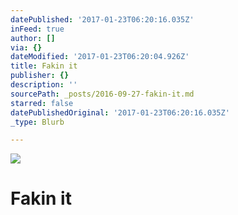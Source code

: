 ```yaml
---
datePublished: '2017-01-23T06:20:16.035Z'
inFeed: true
author: []
via: {}
dateModified: '2017-01-23T06:20:04.926Z'
title: Fakin it
publisher: {}
description: ''
sourcePath: _posts/2016-09-27-fakin-it.md
starred: false
datePublishedOriginal: '2017-01-23T06:20:16.035Z'
_type: Blurb

---
```

![](https://the-grid-user-content.s3-us-west-2.amazonaws.com/dee79d64-fcf5-4e83-9b49-af656b986d9b.png)

# Fakin it